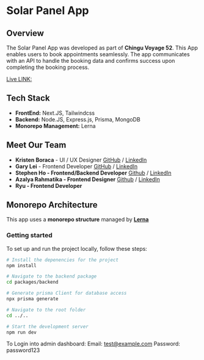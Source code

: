# Solar Panel App

## Overview

The Solar Panel App was developed as part of **Chingu Voyage 52**.  This App enables users to book appointments seamlessly.  The app communicates with an API to handle the booking data and confirms success upon completing the booking process.

[Live LINK:](https://v52-tier2-team-20.vercel.app/)

## Tech Stack

- **FrontEnd:** Next.JS, Tailwindcss 
- **Backend:** Node.JS, Express.js, Prisma, MongoDB
- **Monorepo Management:** Lerna

## Meet Our Team

- **Kristen Boraca** - UI / UX Designer 
[GitHub](https://github.com/khb2me/chingu_group20.git) / [LinkedIn](https://linkedin.com/in/liaccountname)
- **Gary Lei** - Frontend Developer
[GitHub](https://github.com/xsymmetry9/) / [LinkedIn](https://www.linkedin.com/in/gary-lei-b8b4a540)
- **Stephen Ho - Frontend/Backend Developer**
[Github](https://github.com/swlho) / [LinkedIn](https://www.linkedin.com/in/swlho)
- **Azalya Rahmatika - Frontend Designer**
[Github](https://github.com/azalyarahmatika) / [LinkedIn](https://www.linkedin.com/in/azalyarahmatika/)
- **Ryu - Frontend Developer**

## Monorepo Architecture
This app uses a **monorepo structure** managed by [**Lerna**](https://lerna.js.org/docs/introduction)

### Getting started
To set up and run the project locally, follow these steps: 

```bash
# Install the depenencies for the project
npm install 

# Navigate to the backend package
cd packages/backend

# Generate prisma Client for database access 
npx prisma generate

# Navigate to the root folder
cd ../..

# Start the development server
npm run dev 
```
To Login into admin dashboard:
Email: test@example.com
Password: password123
